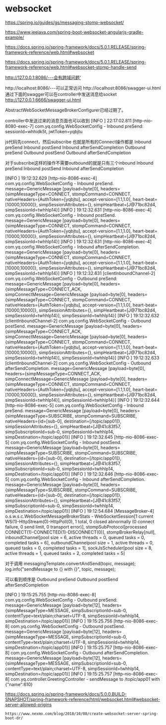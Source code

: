 # websocket
https://spring.io/guides/gs/messaging-stomp-websocket/

https://www.jeejava.com/spring-boot-websocket-angularjs-gradle-example/

https://docs.spring.io/spring-framework/docs/5.0.1.RELEASE/spring-framework-reference/web.html#websocket

https://docs.spring.io/spring-framework/docs/5.0.1.RELEASE/spring-framework-reference/web.html#websocket-stomp-handle-send

http://127.0.0.1:8086/---会有跨域问题‘

http://localhost:8086/---可以正常访问
http://localhost:8086/swagger-ui.html
通过下面的swagger可以在controller中发送消息给socket
http://127.0.0.1:6666/swagger-ui.html


AbstractWebSocketMessageBrokerConfigurer已经过期了。

controller中发送过来的消息页面也可以收到
[INFO ] 22:17:02.811 [http-nio-8080-exec-7] com.yq.config.WebSocketConfig - Inbound preSend: sessionId=whhidk5t, jwtToken=yqbjtu

js代码先connect，然后subscribe
也就是所有的Connect操作都是
Inbound preSend
Inbound postSend
Inbound afterSendCompletion
Outbound preSend
Outbound postSend
Outbound afterSendCompletion

对于subscribe这样的操作不需要outbound的就是只有三个inbound
Inbound preSend
Inbound postSend
Inbound afterSendCompletion

[INFO ] 19:12:32.629 [http-nio-8086-exec-4] com.yq.config.WebSocketConfig - Inbound preSend. message=GenericMessage [payload=byte[0], headers={simpMessageType=CONNECT, stompCommand=CONNECT, nativeHeaders={AuthToken=[yqbjtu], accept-version=[1.1,1.0], heart-beat=[10000,10000]}, simpSessionAttributes={}, simpHeartbeat=[J@71bc82d4, simpSessionId=twhhlp14}]
[INFO ] 19:12:32.631 [http-nio-8086-exec-4] com.yq.config.WebSocketConfig - Inbound postSend. message=GenericMessage [payload=byte[0], headers={simpMessageType=CONNECT, stompCommand=CONNECT, nativeHeaders={AuthToken=[yqbjtu], accept-version=[1.1,1.0], heart-beat=[10000,10000]}, simpSessionAttributes={}, simpHeartbeat=[J@71bc82d4, simpSessionId=twhhlp14}]
[INFO ] 19:12:32.631 [http-nio-8086-exec-4] com.yq.config.WebSocketConfig - Inbound afterSendCompletion. message=GenericMessage [payload=byte[0], headers={simpMessageType=CONNECT, stompCommand=CONNECT, nativeHeaders={AuthToken=[yqbjtu], accept-version=[1.1,1.0], heart-beat=[10000,10000]}, simpSessionAttributes={}, simpHeartbeat=[J@71bc82d4, simpSessionId=twhhlp14}]
[INFO ] 19:12:32.631 [clientInboundChannel-2] com.yq.config.WebSocketConfig - Outbound preSend: message=GenericMessage [payload=byte[0], headers={simpMessageType=CONNECT_ACK, simpConnectMessage=GenericMessage [payload=byte[0], headers={simpMessageType=CONNECT, stompCommand=CONNECT, nativeHeaders={AuthToken=[yqbjtu], accept-version=[1.1,1.0], heart-beat=[10000,10000]}, simpSessionAttributes={}, simpHeartbeat=[J@71bc82d4, simpSessionId=twhhlp14}], simpSessionId=twhhlp14}]
[INFO ] 19:12:32.632 [clientInboundChannel-2] com.yq.config.WebSocketConfig - Outbound postSend. message=GenericMessage [payload=byte[0], headers={simpMessageType=CONNECT_ACK, simpConnectMessage=GenericMessage [payload=byte[0], headers={simpMessageType=CONNECT, stompCommand=CONNECT, nativeHeaders={AuthToken=[yqbjtu], accept-version=[1.1,1.0], heart-beat=[10000,10000]}, simpSessionAttributes={}, simpHeartbeat=[J@71bc82d4, simpSessionId=twhhlp14}], simpSessionId=twhhlp14}]
[INFO ] 19:12:32.633 [clientInboundChannel-2] com.yq.config.WebSocketConfig - Outbound afterSendCompletion. message=GenericMessage [payload=byte[0], headers={simpMessageType=CONNECT_ACK, simpConnectMessage=GenericMessage [payload=byte[0], headers={simpMessageType=CONNECT, stompCommand=CONNECT, nativeHeaders={AuthToken=[yqbjtu], accept-version=[1.1,1.0], heart-beat=[10000,10000]}, simpSessionAttributes={}, simpHeartbeat=[J@71bc82d4, simpSessionId=twhhlp14}], simpSessionId=twhhlp14}]
[INFO ] 19:12:32.644 [http-nio-8086-exec-5] com.yq.config.WebSocketConfig - Inbound preSend. message=GenericMessage [payload=byte[0], headers={simpMessageType=SUBSCRIBE, stompCommand=SUBSCRIBE, nativeHeaders={id=[sub-0], destination=[/topic/app01]}, simpSessionAttributes={}, simpHeartbeat=[J@41c83f57, simpSubscriptionId=sub-0, simpSessionId=twhhlp14, simpDestination=/topic/app01}]
[INFO ] 19:12:32.645 [http-nio-8086-exec-5] com.yq.config.WebSocketConfig - Inbound postSend. message=GenericMessage [payload=byte[0], headers={simpMessageType=SUBSCRIBE, stompCommand=SUBSCRIBE, nativeHeaders={id=[sub-0], destination=[/topic/app01]}, simpSessionAttributes={}, simpHeartbeat=[J@41c83f57, simpSubscriptionId=sub-0, simpSessionId=twhhlp14, simpDestination=/topic/app01}]
[INFO ] 19:12:32.646 [http-nio-8086-exec-5] com.yq.config.WebSocketConfig - Inbound afterSendCompletion. message=GenericMessage [payload=byte[0], headers={simpMessageType=SUBSCRIBE, stompCommand=SUBSCRIBE, nativeHeaders={id=[sub-0], destination=[/topic/app01]}, simpSessionAttributes={}, simpHeartbeat=[J@41c83f57, simpSubscriptionId=sub-0, simpSessionId=twhhlp14, simpDestination=/topic/app01}]
[INFO ] 19:12:54.684 [MessageBroker-4] o.s.w.s.c.WebSocketMessageBrokerStats - WebSocketSession[1 current WS(1)-HttpStream(0)-HttpPoll(0), 1 total, 0 closed abnormally (0 connect failure, 0 send limit, 0 transport error)], stompSubProtocol[processed CONNECT(1)-CONNECTED(1)-DISCONNECT(0)], stompBrokerRelay[null], inboundChannel[pool size = 6, active threads = 0, queued tasks = 0, completed tasks = 6], outboundChannelpool size = 1, active threads = 0, queued tasks = 0, completed tasks = 1], sockJsScheduler[pool size = 8, active threads = 1, queued tasks = 2, completed tasks = 5]  

  对于调用        messagingTemplate.convertAndSend(topic, message);
              log.info("sendMessage to {} with {}", topic, message);
              
可以看到顺序是
   Outbound preSend
   Outbound postSend
   afterSendCompletion
            
  [INFO ] 19:15:25.755 [http-nio-8086-exec-8] com.yq.config.WebSocketConfig - Outbound preSend: message=GenericMessage [payload=byte[12], headers={simpMessageType=MESSAGE, simpSubscriptionId=sub-0, contentType=text/plain;charset=UTF-8, simpSessionId=twhhlp14, simpDestination=/topic/app01}]
  [INFO ] 19:15:25.756 [http-nio-8086-exec-8] com.yq.config.WebSocketConfig - Outbound postSend. message=GenericMessage [payload=byte[12], headers={simpMessageType=MESSAGE, simpSubscriptionId=sub-0, contentType=text/plain;charset=UTF-8, simpSessionId=twhhlp14, simpDestination=/topic/app01}]
  [INFO ] 19:15:25.757 [http-nio-8086-exec-8] com.yq.config.WebSocketConfig - Outbound afterSendCompletion. message=GenericMessage [payload=byte[12], headers={simpMessageType=MESSAGE, simpSubscriptionId=sub-0, contentType=text/plain;charset=UTF-8, simpSessionId=twhhlp14, simpDestination=/topic/app01}]
  [INFO ] 19:15:25.757 [http-nio-8086-exec-8] com.yq.controller.GreetingController - sendMessage to /topic/app01 with {"name":610}  
  
  
  https://docs.spring.io/spring-framework/docs/5.0.0.BUILD-SNAPSHOT/spring-framework-reference/html/websocket.html#websocket-server-allowed-origins  
    
    
    https://www.nexmo.com/blog/2018/10/08/create-websocket-server-spring-boot-dr/
  
  